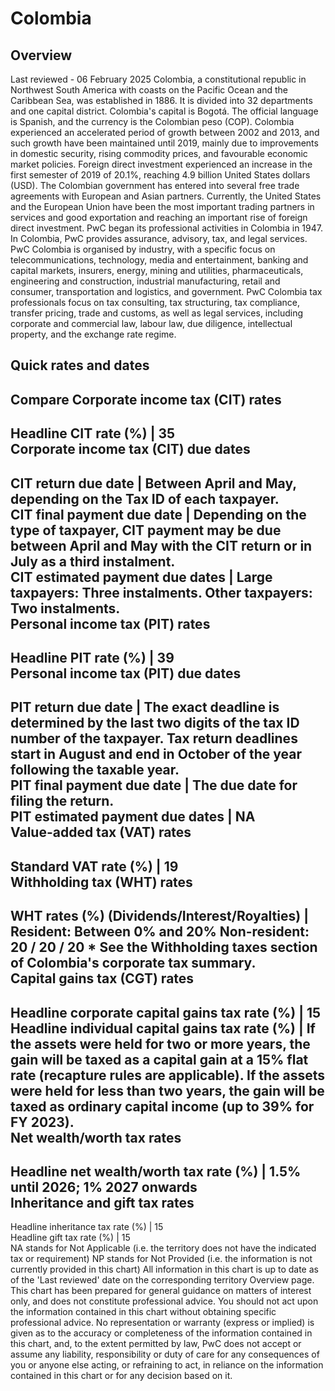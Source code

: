 # Colombia
## Overview
Last reviewed - 06 February 2025
Colombia, a constitutional republic in Northwest South America with coasts on the Pacific Ocean and the Caribbean Sea, was established in 1886. It is divided into 32 departments and one capital district. Colombia's capital is Bogotá. The official language is Spanish, and the currency is the Colombian peso (COP).
Colombia experienced an accelerated period of growth between 2002 and 2013, and such growth have been maintained until 2019, mainly due to improvements in domestic security, rising commodity prices, and favourable economic market policies. Foreign direct investment experienced an increase in the first semester of 2019 of 20.1%, reaching 4.9 billion United States dollars (USD). The Colombian government has entered into several free trade agreements with European and Asian partners. Currently, the United States and the European Union have been the most important trading partners in services and good exportation and reaching an important rise of foreign direct investment.
PwC began its professional activities in Colombia in 1947. In Colombia, PwC provides assurance, advisory, tax, and legal services. PwC Colombia is organised by industry, with a specific focus on telecommunications, technology, media and entertainment, banking and capital markets, insurers, energy, mining and utilities, pharmaceuticals, engineering and construction, industrial manufacturing, retail and consumer, transportation and logistics, and government.
PwC Colombia tax professionals focus on tax consulting, tax structuring, tax compliance, transfer pricing, trade and customs, as well as legal services, including corporate and commercial law, labour law, due diligence, intellectual property, and the exchange rate regime.
## Quick rates and dates
Compare
Corporate income tax (CIT) rates   
---  
Headline CIT rate (%) |  35  
Corporate income tax (CIT) due dates   
---  
CIT return due date |  Between April and May, depending on the Tax ID of each taxpayer.  
CIT final payment due date |  Depending on the type of taxpayer, CIT payment may be due between April and May with the CIT return or in July as a third instalment.  
CIT estimated payment due dates |  Large taxpayers: Three instalments. Other taxpayers: Two instalments.  
Personal income tax (PIT) rates   
---  
Headline PIT rate (%) |  39  
Personal income tax (PIT) due dates   
---  
PIT return due date |  The exact deadline is determined by the last two digits of the tax ID number of the taxpayer. Tax return deadlines start in August and end in October of the year following the taxable year.  
PIT final payment due date |  The due date for filing the return.  
PIT estimated payment due dates |  NA  
Value-added tax (VAT) rates   
---  
Standard VAT rate (%) |  19  
Withholding tax (WHT) rates   
---  
WHT rates (%) (Dividends/Interest/Royalties) |  Resident: Between 0% and 20% Non-resident: 20 / 20 / 20 * See the Withholding taxes section of Colombia's corporate tax summary.  
Capital gains tax (CGT) rates   
---  
Headline corporate capital gains tax rate (%) |  15  
Headline individual capital gains tax rate (%) |  If the assets were held for two or more years, the gain will be taxed as a capital gain at a 15% flat rate (recapture rules are applicable). If the assets were held for less than two years, the gain will be taxed as ordinary capital income (up to 39% for FY 2023).  
Net wealth/worth tax rates   
---  
Headline net wealth/worth tax rate (%) |  1.5% until 2026; 1% 2027 onwards  
Inheritance and gift tax rates   
---  
Headline inheritance tax rate (%) |  15  
Headline gift tax rate (%) |  15  
NA stands for Not Applicable (i.e. the territory does not have the indicated tax or requirement)
NP stands for Not Provided (i.e. the information is not currently provided in this chart) 
All information in this chart is up to date as of the 'Last reviewed' date on the corresponding territory Overview page. This chart has been prepared for general guidance on matters of interest only, and does not constitute professional advice. You should not act upon the information contained in this chart without obtaining specific professional advice. No representation or warranty (express or implied) is given as to the accuracy or completeness of the information contained in this chart, and, to the extent permitted by law, PwC does not accept or assume any liability, responsibility or duty of care for any consequences of you or anyone else acting, or refraining to act, in reliance on the information contained in this chart or for any decision based on it.
